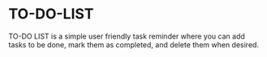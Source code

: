 # TO-DO-LIST
TO-DO LIST is a simple user friendly task reminder where you can add tasks to be done, mark them as completed, and delete them when desired.
